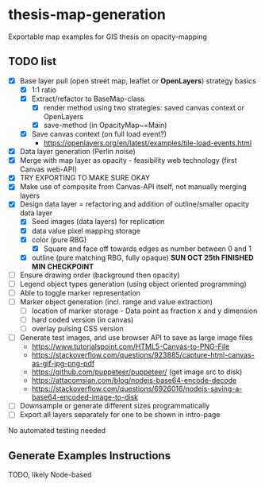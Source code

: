 # thesis-map-generation

Exportable map examples for GIS thesis on opacity-mapping

## TODO list

- [x] Base layer pull (open street map, leaflet or **OpenLayers**) strategy basics
    - [x] 1:1 ratio
    - [x] Extract/refactor to BaseMap-class
        - [x] render method using two strategies: saved canvas context or OpenLayers
        - [x] save-method (in OpacityMap~=Main)
    - [x] Save canvas context (on full load event?)
        - https://openlayers.org/en/latest/examples/tile-load-events.html
- [x] Data layer generation (Perlin noise)
- [x] Merge with map layer as opacity - feasibility web technology (first Canvas web-API)
- [x] TRY EXPORTING TO MAKE SURE OKAY
- [x] Make use of composite from Canvas-API itself, not manually merging layers
- [x] Design data layer = refactoring and addition of outline/smaller opacity data layer
    - [x] Seed images (data layers) for replication
    - [x] data value pixel mapping storage
    - [x] color (pure RBG)
        - [x] Square and face off towards edges as number between 0 and 1
    - [x] outline (pure matching RBG, fully opaque)
**SUN OCT 25th FINISHED MIN CHECKPOINT**
- [ ] Ensure drawing order (background then opacity)
- [ ] Legend object types generation (using object oriented programming)
- [ ] Able to toggle marker representation
- [ ] Marker object generation (incl. range and value extraction)
    - [ ] location of marker storage - Data point as fraction x and y dimension
    - [ ] hard coded version (in canvas)
    - [ ] overlay pulsing CSS version
- [ ] Generate test images, and use browser API to save as large image files
    - https://www.tutorialspoint.com/HTML5-Canvas-to-PNG-File
    - https://stackoverflow.com/questions/923885/capture-html-canvas-as-gif-jpg-png-pdf
    - https://github.com/puppeteer/puppeteer/ (get image src to disk)
    - https://attacomsian.com/blog/nodejs-base64-encode-decode
    - https://stackoverflow.com/questions/6926016/nodejs-saving-a-base64-encoded-image-to-disk
- [ ] Downsample or generate different sizes programmatically
- [ ] Export all layers separately for one to be shown in intro-page

No automated testing needed

## Generate Examples Instructions
TODO, likely Node-based